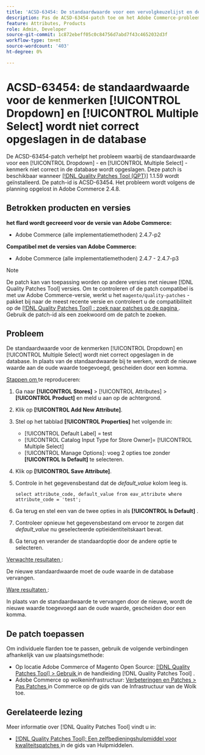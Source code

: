 ```yaml
---
title: 'ACSD-63454: De standaardwaarde voor een vervolgkeuzelijst en de kenmerken Meerdere selecties wordt niet correct opgeslagen in de database'
description: Pas de ACSD-63454-patch toe om het Adobe Commerce-probleem op te lossen waarbij de standaardwaarde voor een vervolgkeuzelijst en meerdere selectiekenmerken niet correct in de database wordt opgeslagen.
feature: Attributes, Products
role: Admin, Developer
source-git-commit: 1c872ebeff05c0c84756d7abd7f43c4652032d3f
workflow-type: tm+mt
source-wordcount: '403'
ht-degree: 0%

---
```



# ACSD-63454: de standaardwaarde voor de kenmerken [!UICONTROL Dropdown] en [!UICONTROL Multiple Select] wordt niet correct opgeslagen in de database

De ACSD-63454-patch verhelpt het probleem waarbij de standaardwaarde voor een [!UICONTROL Dropdown] - en [!UICONTROL Multiple Select] -kenmerk niet correct in de database wordt opgeslagen. Deze patch is beschikbaar wanneer [[!DNL Quality Patches Tool (QPT)]](/help/tools/quality-patches-tool/quality-patches-tool-to-self-serve-quality-patches.md) 1.1.59 wordt geïnstalleerd. De patch-id is ACSD-63454. Het probleem wordt volgens de planning opgelost in Adobe Commerce 2.4.8.

## Betrokken producten en versies

**het flard wordt gecreeerd voor de versie van Adobe Commerce:**

* Adobe Commerce (alle implementatiemethoden) 2.4.7-p2

**Compatibel met de versies van Adobe Commerce:**

* Adobe Commerce (alle implementatiemethoden) 2.4.7 - 2.4.7-p3

>[!NOTE]
>
>De patch kan van toepassing worden op andere versies met nieuwe [!DNL Quality Patches Tool] versies. Om te controleren of de patch compatibel is met uw Adobe Commerce-versie, werkt u het `magento/quality-patches` -pakket bij naar de meest recente versie en controleert u de compatibiliteit op de [[!DNL Quality Patches Tool] : zoek naar patches op de pagina ](https://experienceleague.adobe.com/tools/commerce-quality-patches/index.html) . Gebruik de patch-id als een zoekwoord om de patch te zoeken.

## Probleem

De standaardwaarde voor de kenmerken [!UICONTROL Dropdown] en [!UICONTROL Multiple Select] wordt niet correct opgeslagen in de database. In plaats van de standaardwaarde bij te werken, wordt de nieuwe waarde aan de oude waarde toegevoegd, gescheiden door een komma.

<u> Stappen om </u> te reproduceren:

1. Ga naar **[!UICONTROL Stores]** > [!UICONTROL Attributes] > **[!UICONTROL Product]** en meld u aan op de achtergrond.
1. Klik op **[!UICONTROL Add New Attribute]**.
1. Stel op het tabblad **[!UICONTROL Properties]** het volgende in:
   * [!UICONTROL Default Label] = test
   * [!UICONTROL Catalog Input Type for Store Owner]= [!UICONTROL Multiple Select]
   * [!UICONTROL Manage Options]: voeg 2 opties toe zonder **[!UICONTROL Is Default]** te selecteren.
1. Klik op **[!UICONTROL Save Attribute]**.
1. Controle in het gegevensbestand dat de *default_value* kolom leeg is.

   `select attribute_code, default_value from eav_attribute where attribute_code = 'test';`

1. Ga terug en stel een van de twee opties in als **[!UICONTROL Is Default]** .
1. Controleer opnieuw het gegevensbestand om ervoor te zorgen dat *default_value* nu geselecteerde optieidentiteitskaart bevat.
1. Ga terug en verander de standaardoptie door de andere optie te selecteren.

<u> Verwachte resultaten </u>:

De nieuwe standaardwaarde moet de oude waarde in de database vervangen.

<u> Ware resultaten </u>:

In plaats van de standaardwaarde te vervangen door de nieuwe, wordt de nieuwe waarde toegevoegd aan de oude waarde, gescheiden door een komma.

## De patch toepassen

Om individuele flarden toe te passen, gebruik de volgende verbindingen afhankelijk van uw plaatsingsmethode:

* Op locatie Adobe Commerce of Magento Open Source: [[!DNL Quality Patches Tool] > Gebruik ](/help/tools/quality-patches-tool/usage.md) in de handleiding [!DNL Quality Patches Tool] .
* Adobe Commerce op wolkeninfrastructuur: [ Verbeteringen en Patches > Pas Patches ](https://experienceleague.adobe.com/docs/commerce-cloud-service/user-guide/develop/upgrade/apply-patches.html) in Commerce op de gids van de Infrastructuur van de Wolk toe.

## Gerelateerde lezing

Meer informatie over [!DNL Quality Patches Tool] vindt u in:

* [[!DNL Quality Patches Tool]: Een zelfbedieningshulpmiddel voor kwaliteitspatches ](/help/tools/quality-patches-tool/quality-patches-tool-to-self-serve-quality-patches.md) in de gids van Hulpmiddelen.
